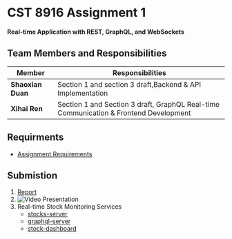 # CST 8916 Assignment 1

**Real-time Application with REST, GraphQL, and WebSockets**

## Team Members and Responsibilities
| Member | Responsibilities |
|--------|-------------|
| **Shaoxian Duan** | Section 1 and section 3 draft,Backend & API Implementation |
| **Xihai Ren** | Section 1 and Section 3 draft, GraphQL Real-time Communication & Frontend Development |

## Requirments
- [Assignment Requirements](docs/Requirements.md)



## Submistion 

1. [Report](docs/Report.md)
2. ![Video Presentation]()
3. Real-time Stock Monitoring Services
   - [stocks-server](stocks-server)
   - [graphql-server](graphql-server)
   - [stock-dashboard](stock-dashboard)

